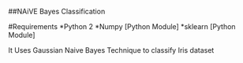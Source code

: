 ##NAiVE Bayes Classification 

#Requirements
*Python 2
*Numpy [Python Module]
*sklearn [Python Module]

It Uses Gaussian Naive Bayes Technique to classify Iris dataset
